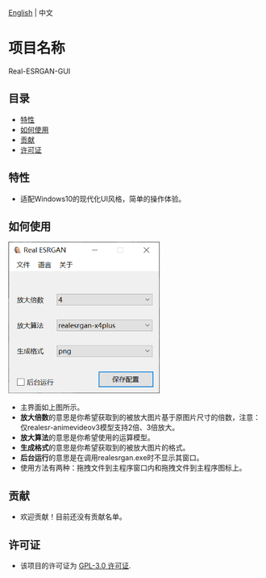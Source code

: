 
[English](https://github.com/Latte-Yogurt/Real-ESRGAN-GUI/blob/main/README.md) | 中文
# 项目名称
Real-ESRGAN-GUI

## 目录
- [特性](#特性)
- [如何使用](#如何使用)
- [贡献](#贡献)
- [许可证](#许可证)

## 特性
- 适配Windows10的现代化UI风格，简单的操作体验。

## 如何使用
<div align="left">
  <img src="https://github.com/Latte-Yogurt/Real-ESRGAN-GUI/blob/main/Real_ESRGAN_zh-CN.png" width="300" height="300">
</div>

- 主界面如上图所示。
- **放大倍数**的意思是你希望获取到的被放大图片基于原图片尺寸的倍数，注意：仅realesr-animevideov3模型支持2倍、3倍放大。
- **放大算法**的意思是你希望使用的运算模型。
- **生成格式**的意思是你希望获取到的被放大图片的格式。
- **后台运行**的意思是在调用realesrgan.exe时不显示其窗口。
- 使用方法有两种：拖拽文件到主程序窗口内和拖拽文件到主程序图标上。

## 贡献
- 欢迎贡献！目前还没有贡献名单。

## 许可证
- 该项目的许可证为 [GPL-3.0 许可证](LICENSE).
